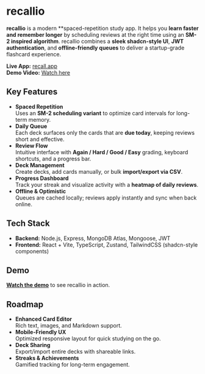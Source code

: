 # recallio

**recallio** is a modern **spaced-repetition study app. It helps you **learn faster and remember longer** by scheduling reviews at the right time using an **SM-2 inspired algorithm**. recallio combines a **sleek shadcn-style UI**, **JWT authentication**, and **offline-friendly queues** to deliver a startup-grade flashcard experience.

**Live App:** [recall.app](https://recallio-five.vercel.app/)  
**Demo Video:** [Watch here](demo_link_here)  

## Key Features

- **Spaced Repetition**  
  Uses an **SM-2 scheduling variant** to optimize card intervals for long-term memory.  
- **Daily Queue**  
  Each deck surfaces only the cards that are **due today**, keeping reviews short and effective.  
- **Review Flow**  
  Intuitive interface with **Again / Hard / Good / Easy** grading, keyboard shortcuts, and a progress bar.  
- **Deck Management**  
  Create decks, add cards manually, or bulk **import/export via CSV**.  
- **Progress Dashboard**  
  Track your streak and visualize activity with a **heatmap of daily reviews**.  
- **Offline & Optimistic**  
  Queues are cached locally; reviews apply instantly and sync when back online.  

## Tech Stack

- **Backend:** Node.js, Express, MongoDB Atlas, Mongoose, JWT  
- **Frontend:** React + Vite, TypeScript, Zustand, TailwindCSS (shadcn-style components)  

## Demo

**[Watch the demo](demo_link_here)** to see recallio in action.  

## Roadmap
- **Enhanced Card Editor**  
  Rich text, images, and Markdown support.  
- **Mobile-Friendly UX**  
  Optimized responsive layout for quick studying on the go.  
- **Deck Sharing**  
  Export/import entire decks with shareable links.  
- **Streaks & Achievements**  
  Gamified tracking for long-term engagement.  
